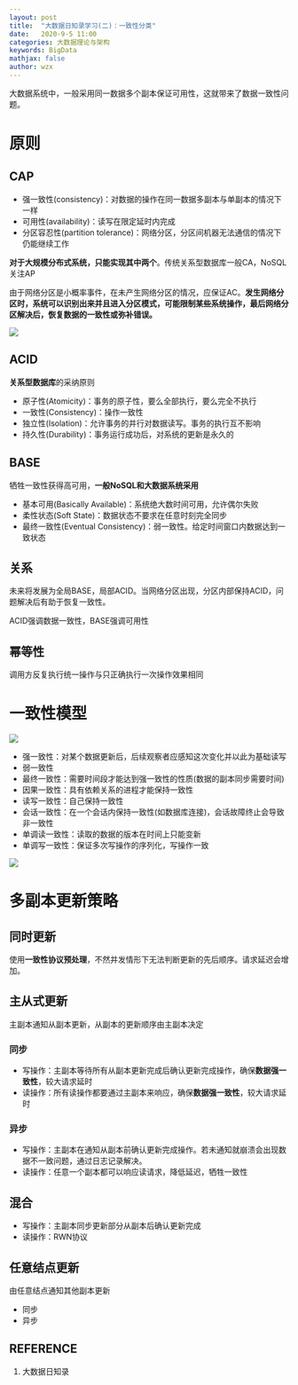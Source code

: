 ```yaml
---
layout: post
title:  "大数据日知录学习(二)：一致性分类"
date:   2020-9-5 11:00
categories: 大数据理论与架构
keywords: BigData
mathjax: false
author: wzx
---
```


大数据系统中，一般采用同一数据多个副本保证可用性，这就带来了数据一致性问题。





# 原则
## CAP
- 强一致性(consistency)：对数据的操作在同一数据多副本与单副本的情况下一样
- 可用性(availability)：读写在限定延时内完成
- 分区容忍性(partition tolerance)：网络分区，分区间机器无法通信的情况下仍能继续工作

**对于大规模分布式系统，只能实现其中两个**。传统关系型数据库一般CA，NoSQL关注AP

由于网络分区是小概率事件，在未产生网络分区的情况，应保证AC。**发生网络分区时，系统可以识别出来并且进入分区模式，可能限制某些系统操作，最后网络分区解决后，恢复数据的一致性或弥补错误。**

![](https://gitee.com/wangzxuan/images_bed/raw/master/images/20200519171858.png)

## ACID
**关系型数据库**的采纳原则

- 原子性(Atomicity)：事务的原子性，要么全部执行，要么完全不执行
- 一致性(Consistency)：操作一致性
- 独立性(Isolation)：允许事务的并行对数据读写。事务的执行互不影响
- 持久性(Durability)：事务运行成功后，对系统的更新是永久的

## BASE

牺牲一致性获得高可用，**一般NoSQL和大数据系统采用**

- 基本可用(Basically Available)：系统绝大数时间可用，允许偶尔失败
- 柔性状态(Soft State)：数据状态不要求在任意时刻完全同步
- 最终一致性(Eventual Consistency)：弱一致性。给定时间窗口内数据达到一致状态

## 关系
未来将发展为全局BASE，局部ACID。当网络分区出现，分区内部保持ACID，问题解决后有助于恢复一致性。

ACID强调数据一致性，BASE强调可用性

## 幂等性
调用方反复执行统一操作与只正确执行一次操作效果相同

# 一致性模型
![](https://gitee.com/wangzxuan/images_bed/raw/master/images/20200519194303.png)
- 强一致性：对某个数据更新后，后续观察者应感知这次变化并以此为基础读写
- 弱一致性
- 最终一致性：需要时间段才能达到强一致性的性质(数据的副本同步需要时间)
- 因果一致性：具有依赖关系的进程才能保持一致性
- 读写一致性：自己保持一致性
- 会话一致性：在一个会话内保持一致性(如数据库连接)，会话故障终止会导致非一致性
- 单调读一致性：读取的数据的版本在时间上只能变新
- 单调写一致性：保证多次写操作的序列化，写操作一致

![](https://gitee.com/wangzxuan/images_bed/raw/master/images/20200519195927.png)

# 多副本更新策略
## 同时更新
使用**一致性协议预处理**，不然并发情形下无法判断更新的先后顺序。请求延迟会增加。

## 主从式更新
主副本通知从副本更新，从副本的更新顺序由主副本决定
### 同步
- 写操作：主副本等待所有从副本更新完成后确认更新完成操作，确保**数据强一致性**，较大请求延时
- 读操作：所有读操作都要通过主副本来响应，确保**数据强一致性**，较大请求延时

### 异步
- 写操作：主副本在通知从副本前确认更新完成操作。若未通知就崩溃会出现数据不一致问题，通过日志记录解决。
- 读操作：任意一个副本都可以响应读请求，降低延迟，牺牲一致性

## 混合
- 写操作：主副本同步更新部分从副本后确认更新完成
- 读操作：RWN协议

## 任意结点更新
由任意结点通知其他副本更新

- 同步
- 异步

## REFERENCE

1. 大数据日知录


